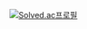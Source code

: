 <a href="https://solved.ac/kdhhuns2000"><img src="http://mazassumnida.wtf/api/v2/generate_badge?boj=kdhhuns2000" alt="Solved.ac프로필"></a>
  
